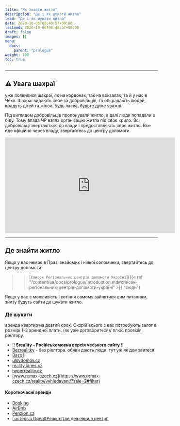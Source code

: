```yaml
---
title: "Як знайти житло"
description: "Де і як шукати житло"
lead: "Де і як шукати житло"
date: 2020-10-06T08:48:57+00:00
lastmod: 2020-10-06T08:48:57+00:00
draft: false
images: []
menu:
  docs:
    parent: "prologue"
weight: 100
toc: true
---
```


---

## :warning: Увага шахраї

 уже появилися шахраї, як на кордонах, так на вокзалах, та й у нас в Чехії.
Шахраї видають себе за добровільців, та обкрадають людей, крадуть дітей та жінок. Будь ласка, будьте дуже уважні.

Під виглядом добровільців пропонували житло, а далі люди попадали в біду.
Тому влада ЧР взяла організацію житла під своє крило. Всі добровільці звертаються до влади і предостовляють своє житло.
Все йде офіційно через владу, звертайтесь до центру допомоги.

<iframe width="560" height="315" src="https://www.youtube-nocookie.com/embed/bmcgvAsd5mA" title="YouTube video player" frameborder="0" allow="accelerometer; autoplay; clipboard-write; encrypted-media; gyroscope; picture-in-picture" allowfullscreen></iframe>

---
## Де знайти житло

Якщо у вас немає в Празі знайомих і ніякої соломинки, звертайтесь до центру допомоги
> > [`Список Регіональних центрів допомоги Україні`]({{< ref "/content/ua/docs/prologue/introduction.md#список-регіональних-центрів-допомоги-україні" >}} "сюди")

Якщо у вас є можливість і хотіння самому зайнятися цим питанням, знизу будуть сайти де шукати житло.


### Де шукати
аренда квартир на довгий срок. Скорій всього з вас потребують залог в розмірі 1-3 арендної плати. (як уже договоритеся)/ плюс провізія ріелтору.

* :bangbang: **[Sreality](https://www.sreality.cz/ru/search/apartments) - Російськомовна версія чеського сайту** :bangbang:
* [Bezrealitky](https://www.bezrealitky.cz) - без ріелтора. обяви дають люди. тут уж як домовитеся.
* [Bazoš](https://reality.bazos.cz/pronajmu/byt/)
* [ulovdomov.cz](ulovdomov.cz)
* [reality.idnes.cz](reality.idnes.cz)
* [hyperreality.cz](hyperreality.cz)
* [www.remax-czech.cz](https://www.remax-czech.cz/reality/vyhledavani/?sale=2#filter)

#### Короткочасні аренди

* [Booking](https://www.booking.com/budget/city/cz/prague.uk.html?aid=356980&label=gog235jc-1DCAMYAig6OP8CSAVYA2g6iAEBmAEFuAEHyAEN2AED6AEB-AECiAIBqAIDuAKj9KeRBsACAdICJDYzZGM1NzZjLTMyODYtNDQ2Zi1iMWM3LTE0YzU4ZjIyMjJjNdgCBOACAQ&sid=227361d5d5d5cc43b078e5e5a10ba84d&lang=uk&soz=1&lang_click=other;cdl=cs;lang_changed=1)
* [AirBnb](https://www.airbnb.com.ua/?_set_bev_on_new_domain=1646918234_MDU1YTY0Mjk4NTY4)
* [Penzion.cz](https://www.penzion.cz)
* [Гостель з Орел&Решка (той дещевий в центрі)](https://www.czech-inn.com)
